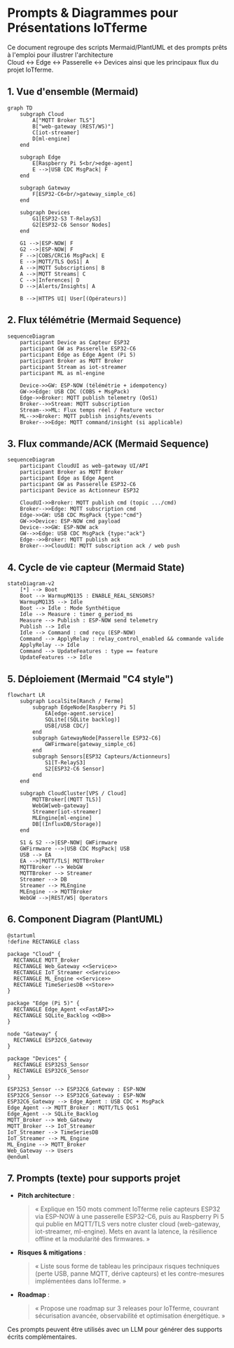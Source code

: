 # Prompts & Diagrammes pour Présentations IoTferme

Ce document regroupe des scripts Mermaid/PlantUML et des prompts prêts à l'emploi pour illustrer l'architecture Cloud ↔ Edge ↔ Passerelle ↔ Devices ainsi que les principaux flux du projet IoTferme.

## 1. Vue d'ensemble (Mermaid)
```mermaid
graph TD
    subgraph Cloud
        A["MQTT Broker TLS"]
        B["web-gateway (REST/WS)"]
        C[iot-streamer]
        D[ml-engine]
    end

    subgraph Edge
        E[Raspberry Pi 5<br/>edge-agent]
        E -->|USB CDC MsgPack| F
    end

    subgraph Gateway
        F[ESP32-C6<br/>gateway_simple_c6]
    end

    subgraph Devices
        G1[ESP32-S3 T-RelayS3]
        G2[ESP32-C6 Sensor Nodes]
    end

    G1 -->|ESP-NOW| F
    G2 -->|ESP-NOW| F
    F -->|COBS/CRC16 MsgPack| E
    E -->|MQTT/TLS QoS1| A
    A -->|MQTT Subscriptions| B
    A -->|MQTT Streams| C
    C -->|Inferences| D
    D -->|Alerts/Insights| A

    B -->|HTTPS UI| User[(Opérateurs)]
```

## 2. Flux télémétrie (Mermaid Sequence)
```mermaid
sequenceDiagram
    participant Device as Capteur ESP32
    participant GW as Passerelle ESP32-C6
    participant Edge as Edge Agent (Pi 5)
    participant Broker as MQTT Broker
    participant Stream as iot-streamer
    participant ML as ml-engine

    Device->>GW: ESP-NOW (télémétrie + idempotency)
    GW->>Edge: USB CDC (COBS + MsgPack)
    Edge->>Broker: MQTT publish telemetry (QoS1)
    Broker-->>Stream: MQTT subscription
    Stream-->>ML: Flux temps réel / Feature vector
    ML-->>Broker: MQTT publish insights/events
    Broker-->>Edge: MQTT command/insight (si applicable)
```

## 3. Flux commande/ACK (Mermaid Sequence)
```mermaid
sequenceDiagram
    participant CloudUI as web-gateway UI/API
    participant Broker as MQTT Broker
    participant Edge as Edge Agent
    participant GW as Passerelle ESP32-C6
    participant Device as Actionneur ESP32

    CloudUI->>Broker: MQTT publish cmd (topic .../cmd)
    Broker-->>Edge: MQTT subscription cmd
    Edge->>GW: USB CDC MsgPack {type:"cmd"}
    GW->>Device: ESP-NOW cmd payload
    Device-->>GW: ESP-NOW ack
    GW-->>Edge: USB CDC MsgPack {type:"ack"}
    Edge-->>Broker: MQTT publish ack
    Broker-->>CloudUI: MQTT subscription ack / web push
```

## 4. Cycle de vie capteur (Mermaid State)
```mermaid
stateDiagram-v2
    [*] --> Boot
    Boot --> WarmupMQ135 : ENABLE_REAL_SENSORS?
    WarmupMQ135 --> Idle
    Boot --> Idle : Mode Synthétique
    Idle --> Measure : timer g_period_ms
    Measure --> Publish : ESP-NOW send telemetry
    Publish --> Idle
    Idle --> Command : cmd reçu (ESP-NOW)
    Command --> ApplyRelay : relay_control_enabled && commande valide
    ApplyRelay --> Idle
    Command --> UpdateFeatures : type == feature
    UpdateFeatures --> Idle
```

## 5. Déploiement (Mermaid "C4 style")
```mermaid
flowchart LR
    subgraph LocalSite[Ranch / Ferme]
        subgraph EdgeNode[Raspberry Pi 5]
            EA[edge-agent.service]
            SQLite[(SQLite backlog)]
            USB[/USB CDC/]
        end
        subgraph GatewayNode[Passerelle ESP32-C6]
            GWFirmware[gateway_simple_c6]
        end
        subgraph Sensors[ESP32 Capteurs/Actionneurs]
            S1[T-RelayS3]
            S2[ESP32-C6 Sensor]
        end
    end

    subgraph CloudCluster[VPS / Cloud]
        MQTTBroker[(MQTT TLS)]
        WebGW[web-gateway]
        Streamer[iot-streamer]
        MLEngine[ml-engine]
        DB[(InfluxDB/Storage)]
    end

    S1 & S2 -->|ESP-NOW| GWFirmware
    GWFirmware -->|USB CDC MsgPack| USB
    USB --> EA
    EA -->|MQTT/TLS| MQTTBroker
    MQTTBroker --> WebGW
    MQTTBroker --> Streamer
    Streamer --> DB
    Streamer --> MLEngine
    MLEngine --> MQTTBroker
    WebGW -->|REST/WS| Operators
```

## 6. Component Diagram (PlantUML)
```plantuml
@startuml
!define RECTANGLE class

package "Cloud" {
  RECTANGLE MQTT_Broker
  RECTANGLE Web_Gateway <<Service>>
  RECTANGLE IoT_Streamer <<Service>>
  RECTANGLE ML_Engine <<Service>>
  RECTANGLE TimeSeriesDB <<Store>>
}

package "Edge (Pi 5)" {
  RECTANGLE Edge_Agent <<FastAPI>>
  RECTANGLE SQLite_Backlog <<DB>>
}

node "Gateway" {
  RECTANGLE ESP32C6_Gateway
}

package "Devices" {
  RECTANGLE ESP32S3_Sensor
  RECTANGLE ESP32C6_Sensor
}

ESP32S3_Sensor --> ESP32C6_Gateway : ESP-NOW
ESP32C6_Sensor --> ESP32C6_Gateway : ESP-NOW
ESP32C6_Gateway --> Edge_Agent : USB CDC + MsgPack
Edge_Agent --> MQTT_Broker : MQTT/TLS QoS1
Edge_Agent --> SQLite_Backlog
MQTT_Broker --> Web_Gateway
MQTT_Broker --> IoT_Streamer
IoT_Streamer --> TimeSeriesDB
IoT_Streamer --> ML_Engine
ML_Engine --> MQTT_Broker
Web_Gateway --> Users
@enduml
```

## 7. Prompts (texte) pour supports projet
- **Pitch architecture** :
  > « Explique en 150 mots comment IoTferme relie capteurs ESP32 via ESP-NOW à une passerelle ESP32-C6, puis au Raspberry Pi 5 qui publie en MQTT/TLS vers notre cluster cloud (web-gateway, iot-streamer, ml-engine). Mets en avant la latence, la résilience offline et la modularité des firmwares. »

- **Risques & mitigations** :
  > « Liste sous forme de tableau les principaux risques techniques (perte USB, panne MQTT, dérive capteurs) et les contre-mesures implémentées dans IoTferme. »

- **Roadmap** :
  > « Propose une roadmap sur 3 releases pour IoTferme, couvrant sécurisation avancée, observabilité et optimisation énergétique. »

Ces prompts peuvent être utilisés avec un LLM pour générer des supports écrits complémentaires.
